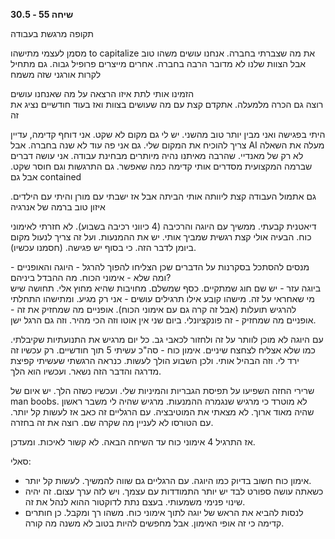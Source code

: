 **שיחה 55 \- 30.5**

תקופה מרגשת בעבודה

מסמן לעצמי מתישהו to capitalize את מה שצברתי בחברה. אנחנו עושים משהו טוב אבל הצוות שלנו לא מדובר הרבה בחברה. אחרים מייצרים פרופיל גבוה. גם מתחיל לקרות אורגני שזה משמח

הזמינו אותי לתת איזו הרצאה על מה שאנחנו עושים  
רוצה גם הכרה מלמעלה. אתקדם קצת עם מה שעושים בצוות ואז בעוד חודשיים נציג את זה

היתי בפגישה ואני מבין יותר טוב מהשני. יש לי גם מקום לא שקט. אני דוחף קדימה, עדיין צריך להוכיח את המקום שלי. גם אני פה עוד לא שנה בחברה. אבל AI מעלה את השאלה לא רק של מאנדיי. שהרבה מאיתנו נהיה מיותרים מבחינת עבודה. אני עושה דברים שברמה המקצועית מסדרים אותי קדימה כמה שאפשר. גם התרגשות וגם חוסר שקט. אבל גם contained

גם אתמול העבודה קצת ליוותה אותי הביתה אבל אז ישבתי עם מורן והיתי עם הילדים. איזון טוב ברמה של אנרגיה

דיאטנית קבעתי. ממשיך עם היוגה והרכיבה (4 כיווני רכיבה בשבוע). לא חזרתי לאימוני כוח. הבעיה אולי קצת רגשית שמביך אותי. יש את ההמנעות. ועל זה צריך לנעול מקום ביומן לדבר הזה. כי בסוף יש פגישה. (חסמנו עכשיו). 

מנסים להסתכל בסקרנות על הדברים שכן הצליחו להפוך להרגל \- היוגה והאופניים \- ומה שלא \- אימוני הכוח. מה ההבדל ביניהם?  
ביוגה עזר \- יש שם חוג שמתקיים. כסף שמשלם. מחויבות שהיא מחוץ אלי. תחושה שיש מי שאחראי על זה. מישהו קובע אילו תרגילים עושים \- אני רק מגיע. ומתישהו התחלתי להרגיש תועלות (אבל זה קרה גם עם אימוני הכוח). אופניים מה שמחזיק את זה \- אופניים מה שמחזיק \- זה פונקציונלי. ביום שני אין אוטו וזה הכי מהיר. וזה גם הרגל ישן. 

עם היוגה לא מוכן לוותר על זה ולחזור לכאבי גב. כל יום מרגיש את התנועתיות שקיבלתי. כמו שלא אצליח לצחצח שיניים. אימון כוח \- סה"כ עשיתי 5 תוך חודשיים. רק עכשיו זה ירד לי. וזה הבהיל אותי. ולכן השבוע הולך לעשות. כנראה הרגשתי שעשיתי קפיצת מדרגה והדבר הזה נשאר. ועכשיו הוא הלך. 

שרירי החזה השפיעו על תפיסת הגבריות והמיניות שלי. ועכשיו כשזה הלך. יש איום של man boobs. לא מוטרד כי מרגיש שנגמרה ההמנעות. מרגיש שהיה לי משבר ראשון שהיה מאוד ארוך. לא מצאתי את המוטיבציה. עם הרגליים זה כאב אז לעשות קל יותר. עם הטורסו לא לעניין מה שקרה שם. רוצה את זה בחזרה. 

אז התרגיל 4 אימוני כוח עד השיחה הבאה. לא קשור לאיכות. ומעדכן. 

סאלי:

* אימון כוח חשוב בדיוק כמו היוגה. עם הרגליים גם שווה להמשיך. לעשות קל יותר.   
* כשאתה עושה ספורט לבד יש יותר התמודדות עם עצמך. ויש לזה ערך עצום. זה יהיה שינוי פנימי משמעותי. בעצם נתת לדוקטור ההוא לנהל את זה.   
* לנסות להביא את הראש של יוגה לתוך אימוני כוח. משהו רך ומקבל. כן חותרים קדימה כי זה אופי האימון. אבל מחפשים להיות בטוב לא משנה מה קורה. 

